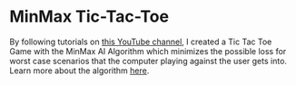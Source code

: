# MinMax Tic-Tac-Toe
By following tutorials on [this YouTube channel](https://www.youtube.com/channel/UCFkfibjxPzrP0e2WIa8aJCg), I created a Tic Tac Toe Game with the MinMax AI Algorithm which minimizes the possible loss for worst case scenarios that the computer playing against the user gets into. Learn more about the algorithm [here](https://en.wikipedia.org/wiki/Minimax).
